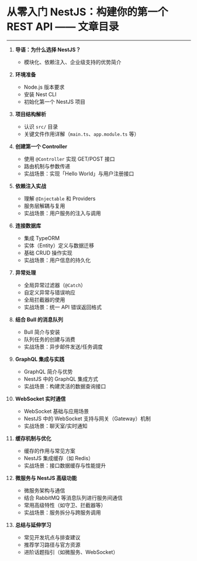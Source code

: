 # 从零入门 NestJS：构建你的第一个 REST API —— 文章目录

---

1. **导语：为什么选择 NestJS？**
   - 模块化、依赖注入、企业级支持的优势简介

2. **环境准备**
   - Node.js 版本要求
   - 安装 Nest CLI
   - 初始化第一个 NestJS 项目

3. **项目结构解析**
   - 认识 `src/` 目录
   - 关键文件作用详解（`main.ts`、`app.module.ts` 等）

4. **创建第一个 Controller**
   - 使用 `@Controller` 实现 GET/POST 接口
   - 路由机制与参数传递
   - 实战场景：实现「Hello World」与用户注册接口

5. **依赖注入实战**
   - 理解 `@Injectable` 和 Providers
   - 服务层解耦与复用
   - 实战场景：用户服务的注入与调用

6. **连接数据库**
   - 集成 TypeORM
   - 实体（Entity）定义与数据迁移
   - 基础 CRUD 操作实现
   - 实战场景：用户信息的持久化

7. **异常处理**
   - 全局异常过滤器（`@Catch`）
   - 自定义异常与错误响应
   - 全局拦截器的使用
   - 实战场景：统一 API 错误返回格式

8. **结合 Bull 的消息队列**
   - Bull 简介与安装
   - 队列任务的创建与消费
   - 实战场景：异步邮件发送/任务调度

9. **GraphQL 集成与实践**
   - GraphQL 简介与优势
   - NestJS 中的 GraphQL 集成方式
   - 实战场景：构建灵活的数据查询接口

10. **WebSocket 实时通信**
    - WebSocket 基础与应用场景
    - NestJS 中的 WebSocket 支持与网关（Gateway）机制
    - 实战场景：聊天室/实时通知

11. **缓存机制与优化**
    - 缓存的作用与常见方案
    - NestJS 集成缓存（如 Redis）
    - 实战场景：接口数据缓存与性能提升

12. **微服务与 NestJS 高级功能**
    - 微服务架构与通信
    - 结合 RabbitMQ 等消息队列进行服务间通信
    - 常用高级特性（如守卫、拦截器等）
    - 实战场景：服务拆分与跨服务调用

13. **总结与延伸学习**
    - 常见开发坑点与排查建议
    - 推荐学习路径与官方资源
    - 进阶话题指引（如微服务、WebSocket）